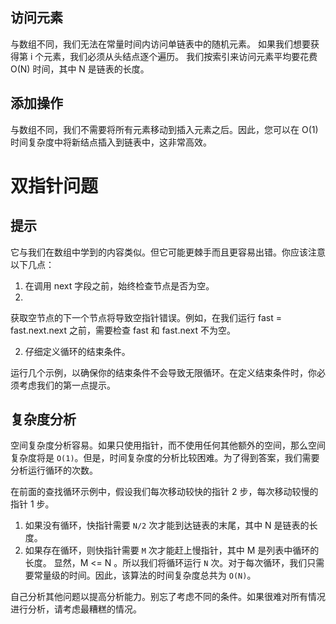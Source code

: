 ## 访问元素
与数组不同，我们无法在常量时间内访问单链表中的随机元素。 如果我们想要获得第 i 个元素，我们必须从头结点逐个遍历。 我们按索引来访问元素平均要花费 O(N) 时间，其中 N 是链表的长度。

## 添加操作
与数组不同，我们不需要将所有元素移动到插入元素之后。因此，您可以在 O(1) 时间复杂度中将新结点插入到链表中，这非常高效。

# 双指针问题
## 提示
它与我们在数组中学到的内容类似。但它可能更棘手而且更容易出错。你应该注意以下几点：

1. 在调用 next 字段之前，始终检查节点是否为空。
2. 
获取空节点的下一个节点将导致空指针错误。例如，在我们运行 fast = fast.next.next 之前，需要检查 fast 和 fast.next 不为空。

2. 仔细定义循环的结束条件。

运行几个示例，以确保你的结束条件不会导致无限循环。在定义结束条件时，你必须考虑我们的第一点提示。

## 复杂度分析
空间复杂度分析容易。如果只使用指针，而不使用任何其他额外的空间，那么空间复杂度将是 `O(1)`。但是，时间复杂度的分析比较困难。为了得到答案，我们需要分析运行循环的次数。

在前面的查找循环示例中，假设我们每次移动较快的指针 2 步，每次移动较慢的指针 1 步。

1. 如果没有循环，快指针需要 `N/2` 次才能到达链表的末尾，其中 N 是链表的长度。
2. 如果存在循环，则快指针需要 `M` 次才能赶上慢指针，其中 M 是列表中循环的长度。
显然，M <= N 。所以我们将循环运行 `N` 次。对于每次循环，我们只需要常量级的时间。因此，该算法的时间复杂度总共为 `O(N)`。

自己分析其他问题以提高分析能力。别忘了考虑不同的条件。如果很难对所有情况进行分析，请考虑最糟糕的情况。